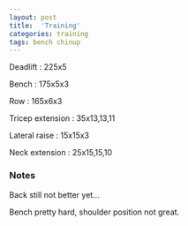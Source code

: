 ```yaml
---
layout: post
title:  'Training'
categories: training
tags: bench chinup
---
```


Deadlift  :  225x5

Bench : 175x5x3

Row : 165x6x3

Tricep extension  :  35x13,13,11

Lateral raise  :  15x15x3

Neck extension  :  25x15,15,10

### Notes

Back still not better yet...

Bench pretty hard, shoulder position not great.
